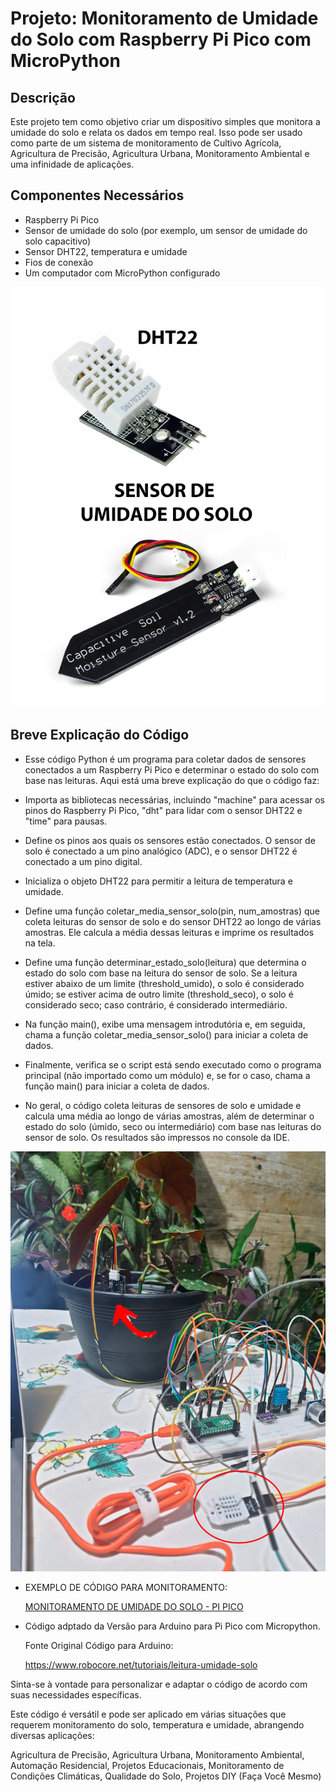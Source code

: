 # Projeto: Monitoramento de Umidade do Solo com Raspberry Pi Pico com MicroPython

## Descrição

Este projeto tem como objetivo criar um dispositivo simples que monitora a umidade do solo e relata os dados em tempo real. Isso pode ser usado como parte de um sistema de monitoramento de Cultivo Agrícola, Agricultura de Precisão, Agricultura Urbana, Monitoramento Ambiental e uma infinidade de aplicações.

## Componentes Necessários

- Raspberry Pi Pico
- Sensor de umidade do solo (por exemplo, um sensor de umidade do solo capacitivo)
- Sensor DHT22, temperatura e umidade
- Fios de conexão
- Um computador com MicroPython configurado

![Componentes](img/DHT22_UMIDADE_SOLO.png)

## Breve Explicação do Código

- Esse código Python é um programa para coletar dados de sensores conectados a um Raspberry Pi Pico e determinar o estado do solo com base nas leituras. Aqui está uma breve explicação do que o código faz:

- Importa as bibliotecas necessárias, incluindo "machine" para acessar os pinos do Raspberry Pi Pico, "dht" para lidar com o sensor DHT22 e "time" para pausas.

- Define os pinos aos quais os sensores estão conectados. O sensor de solo é conectado a um pino analógico (ADC), e o sensor DHT22 é conectado a um pino digital.

- Inicializa o objeto DHT22 para permitir a leitura de temperatura e umidade.

- Define uma função coletar_media_sensor_solo(pin, num_amostras) que coleta leituras do sensor de solo e do sensor DHT22 ao longo de várias amostras. Ele calcula a média dessas leituras e imprime os resultados na tela.

- Define uma função determinar_estado_solo(leitura) que determina o estado do solo com base na leitura do sensor de solo. Se a leitura estiver abaixo de um limite (threshold_umido), o solo é considerado úmido; se estiver acima de outro limite (threshold_seco), o solo é considerado seco; caso contrário, é considerado intermediário.

- Na função main(), exibe uma mensagem introdutória e, em seguida, chama a função coletar_media_sensor_solo() para iniciar a coleta de dados.

- Finalmente, verifica se o script está sendo executado como o programa principal (não importado como um módulo) e, se for o caso, chama a função main() para iniciar a coleta de dados.

- No geral, o código coleta leituras de sensores de solo e umidade e calcula uma média ao longo de várias amostras, além de determinar o estado do solo (úmido, seco ou intermediário) com base nas leituras do sensor de solo. Os resultados são impressos no console da IDE.

![Montagem](img/Sensores.png)


- EXEMPLO DE CÓDIGO PARA MONITORAMENTO:

    [MONITORAMENTO DE UMIDADE DO SOLO - PI PICO](codigo/Monitor_Umidade_Solo.py)

- Código adptado da Versão para Arduino para Pi Pico com Micropython.

    Fonte Original Código para Arduino:

    https://www.robocore.net/tutoriais/leitura-umidade-solo

Sinta-se à vontade para personalizar e adaptar o código de acordo com suas necessidades específicas.

Este código é versátil e pode ser aplicado em várias situações que requerem monitoramento do solo, temperatura e umidade, abrangendo diversas aplicações:

Agricultura de Precisão, Agricultura Urbana, Monitoramento Ambiental, Automação Residencial, Projetos Educacionais, Monitoramento de Condições Climáticas, Qualidade do Solo, Projetos DIY (Faça Você Mesmo)

